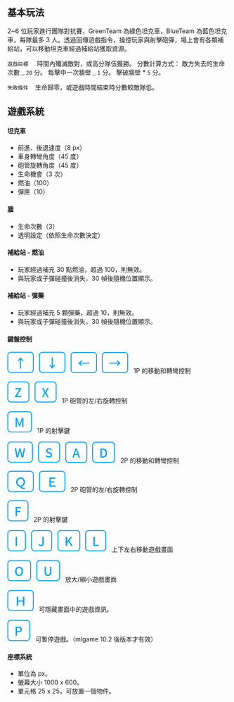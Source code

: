 ## 基本玩法

2~6 位玩家進行團隊對抗賽，GreenTeam 為綠色坦克車，BlueTeam 為藍色坦克車，每隊最多 3 人。透過回傳遊戲指令，操控玩家與射擊砲彈，場上會有各類補給站，可以移動坦克車經過補給站獲取資源。

`遊戲目標` &nbsp;&nbsp;&nbsp; 時間內殲滅敵對，或高分隊伍獲勝。
分數計算方式：
敵方失去的生命次數 _ `20` 分。
每擊中一次牆壁 _ `1` 分。
擊破牆壁 \* `5` 分。

`失敗條件`&nbsp;&nbsp;&nbsp; 生命歸零，或遊戲時間結束時分數較敵隊低。

## 遊戲系統

#### 坦克車

- 前進、後退速度（8 px）
- 車身轉彎角度（45 度）
- 砲管旋轉角度（45 度）
- 生命機會（3 次）
- 燃油（100）
- 彈匣（10）

#### 牆

- 生命次數（3）
- 透明設定（依照生命次數決定）

#### 補給站 - 燃油

- 玩家經過補充 30 點燃油，超過 100，則無效。
- 與玩家或子彈碰撞後消失，30 幀後隨機位置顯示。

#### 補給站 - 彈藥

- 玩家經過補充 5 顆彈藥，超過 10，則無效。
- 與玩家或子彈碰撞後消失，30 幀後隨機位置顯示。

#### 鍵盤控制

![top](../icons/top.svg)&nbsp;&nbsp;&nbsp;![bottom](../icons/bottom.svg)&nbsp;&nbsp;&nbsp;![left-key](../icons/left.svg)&nbsp;&nbsp;&nbsp;![right-key](../icons/right.svg)&nbsp;&nbsp;&nbsp;1P 的移動和轉彎控制

![z-key](../icons/z.svg)&nbsp;&nbsp;&nbsp;![x-key](../icons/x.svg)&nbsp;&nbsp;&nbsp;1P 砲管的左/右旋轉控制

![m-key](../icons/m.svg)&nbsp;&nbsp;&nbsp;1P 的射擊鍵

![w-key](../icons/w.svg)&nbsp;&nbsp;&nbsp;![s-key](../icons/s.svg)&nbsp;&nbsp;&nbsp;![A-key](../icons/a.svg)&nbsp;&nbsp;&nbsp;![D-key](../icons/d.svg)&nbsp;&nbsp;&nbsp;2P 的移動和轉彎控制

![q-key](../icons/q.svg)&nbsp;&nbsp;&nbsp;![e-key](../icons/e.svg)&nbsp;&nbsp;&nbsp;2P 砲管的左/右旋轉控制

![f-key](../icons/f.svg)&nbsp;&nbsp;&nbsp;2P 的射擊鍵

![i-key](../icons/i.svg)&nbsp;&nbsp;&nbsp;![j-key](../icons/j.svg)&nbsp;&nbsp;&nbsp;![k-key](../icons/k.svg)&nbsp;&nbsp;&nbsp;![l-key](../icons/l.svg)&nbsp;&nbsp;&nbsp;上下左右移動遊戲畫面

![o-key](../icons/o.svg)&nbsp;&nbsp;&nbsp;![u-key](../icons/u.svg)&nbsp;&nbsp;&nbsp;放大/縮小遊戲畫面

![h-key](../icons/h.svg)&nbsp;&nbsp;&nbsp;可隱藏畫面中的遊戲資訊。

![p-key](../icons/p.svg)&nbsp;&nbsp;&nbsp;可暫停遊戲。（mlgame 10.2 後版本才有效）

#### 座標系統

- 單位為 px。
- 螢幕大小 1000 x 600。
- 單元格 25 x 25，可放置一個物件。
